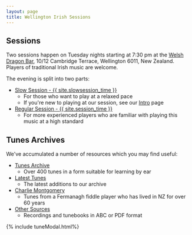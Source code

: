 ```yaml
---
layout: page
title: Wellington Irish Sessions
---
```

## Sessions

Two sessions happen on Tuesday nights starting at 7:30 pm at the <a href="/dragon/">Welsh Dragon Bar</a>, 10/12 Cambridge Terrace, Wellington 6011, New Zealand. Players of traditional Irish music are welcome. 

The evening is split into two parts:

 * <a href="/slowsession/">Slow Session - {{ site.slowsession_time }}</a>
    * For those who want to play at a relaxed pace
    * If you're new to playing at our session, see our <a href="/intro-to-slowsession">Intro</a> page
 * <a href="/regularsession/">Regular Session - {{ site.session_time }}</a>
    * For more experienced players who are familiar with playing this music at a high standard

## Tunes Archives

We've accumulated a number of resources which you may find useful:

 * <a href="/tunes_archive/">Tunes Archive</a>
    * Over 400 tunes in a form suitable for learning by ear 
 * <a href="/latest/">Latest Tunes</a>
    * The latest additions to our archive
 * <a href="/charlie_montgomery/">Charlie Montgomery</a>
    * Tunes from a Fermanagh fiddle player who has lived in NZ for over 60 years
 * <a href="/other_sources/">Other Sources</a>
    * Recordings and tunebooks in ABC or PDF format

{% include tuneModal.html%}

<script>
$(document).ready(function() {
    audioPlayer.innerHTML = createAudioPlayer();
});
</script>
